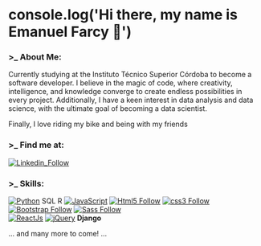 # console.log('Hi there, my name is Emanuel Farcy 👋')

### >_ About Me:
Currently studying at the Instituto Técnico Superior Córdoba to become a software developer. I believe in the magic of code, where creativity, intelligence, and knowledge converge to create endless possibilities in every project. Additionally, I have a keen interest in data analysis and data science, with the ultimate goal of becoming a data scientist.

Finally, I love riding my bike and being with my friends

### >_ Find me at:

[![Linkedin_Follow](https://img.shields.io/badge/LinkedIn-0077B5?style=for-the-badge&logo=linkedin&logoColor=white&labelColor=101010)](https://www.linkedin.com/in/emanuel-farcy-165b5a237/)

### >_ Skills:
[![Python](https://img.shields.io/badge/Python-F7DF1E?style=for-the-badge&logo=python&logoColor=white&labelColor=101010)](#)
SQL
R
[![JavaScript](https://img.shields.io/badge/JavaScript-F7DF1E?style=for-the-badge&logo=javascript&logoColor=white&labelColor=101010)](#)
[![Html5 Follow](https://img.shields.io/badge/HTML5-E34F26?style=for-the-badge&logo=html5&logoColor=white&labelColor=101010)](#)
[![css3 Follow](https://img.shields.io/badge/CSS3-1572B6?style=for-the-badge&logo=css3&logoColor=white&labelColor=101010)](#)
</br>
[![Bootstrap Follow](https://img.shields.io/badge/Bootstrap-563D7C?style=for-the-badge&logo=bootstrap&logoColor=white&labelColor=101010)](#)
[![Sass Follow](https://img.shields.io/badge/Sass-bf4080?style=for-the-badge&logo=sass&logoColor=white&labelColor=101010)](#)
</br>
[![ReactJs](https://img.shields.io/badge/React.Js-1572B6?style=for-the-badge&logo=react&logoColor=white&labelColor=101010)](#)
[![jQuery](https://img.shields.io/badge/jQuery-1572B6?style=for-the-badge&logo=jquery&logoColor=white&labelColor=101010)](#)
**Django**
</br>

... and many more to come! ...
